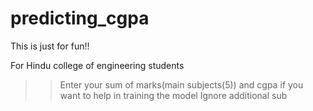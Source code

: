 # predicting_cgpa

This is just for fun!!

For Hindu college of engineering students
>>Enter your sum of marks(main subjects(5)) and cgpa if you want to help in training the model
>>Ignore additional sub
